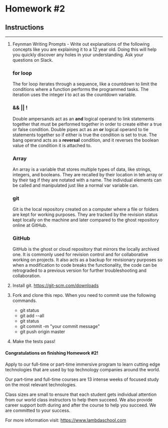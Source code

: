# Homework #2

## Instructions
---
1. Feynman Writing Prompts - Write out explanations of the following concepts like you are explaining it to a 12 year old.  Doing this will help you quickly discover any holes in your understanding.  Ask your questions on Slack.

	### for loop
	The for loop iterates through a sequence, like a countdown to limit the conditions where a function performs the programmed tasks.  The iteration uses the integer __i__ to act as the countdown variable.
	### && || !
	Double ampersands act as an __and__ logical operand to link statements together that must be performed together in order to create either a true or false condition.  Double pipes act as an __or__ logical operand to tie statements together so if either is true the condition is set to true.  The bang operand acts as a __reversal__ condition, and it reverses the boolean value of the condition it is attached to.  
	### Array
	An array is a variable that stores multiple types of data, like strings, integers, and booleans.  They are recalled by their location in teh array or by their tag if they are notated with a name.  The individual elements can be called and manipulated just like a normal var variable can.
	### git
	Git is the local repository created on a computer where a file or folders are kept for working purposes.  They are tracked by the revision status kept locally on the machine and later compared to the ghost repository online at GitHub.
	### GitHub
	GitHub is the ghost or cloud repository that mirrors the locally archived one.  It is commonly used for revision control and for collaborative working on projects.  It also acts as a backup for revisionary purposes so when a modification to code breaks the functionality, the code can be retrograded to a previous version for further troubleshooting and collaboration.


2. Install git.  https://git-scm.com/downloads


3. Fork and clone this repo.  When you need to commit use the following commands.

	* git status
	* git add --all
	* git status
	* git commit -m "your commit message"
	* git push origin master


4. Make the tests pass!




#### Congratulations on finishing Homework #2!
Apply to our full-time or part-time immersive program to learn cutting edge technologies that are used by top technology companies around the world.

Our part-time and full-time courses are 13 intense weeks of focused study on the most relevant technologies.  

Class sizes are small to ensure that each student gets individual attention from our world class instructors to help them succeed.  We also provide career support both during and after the course to help you succeed.  We are committed to your success.

For more information visit: https://www.lambdaschool.com
